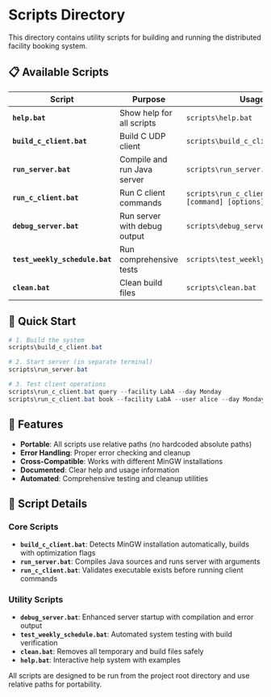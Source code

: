 # Scripts Directory

This directory contains utility scripts for building and running the distributed facility booking system.

## 📋 Available Scripts

| Script | Purpose | Usage |
|--------|---------|-------|
| **`help.bat`** | Show help for all scripts | `scripts\help.bat` |
| **`build_c_client.bat`** | Build C UDP client | `scripts\build_c_client.bat` |
| **`run_server.bat`** | Compile and run Java server | `scripts\run_server.bat [args]` |
| **`run_c_client.bat`** | Run C client commands | `scripts\run_c_client.bat [command] [options]` |
| **`debug_server.bat`** | Run server with debug output | `scripts\debug_server.bat` |
| **`test_weekly_schedule.bat`** | Run comprehensive tests | `scripts\test_weekly_schedule.bat` |
| **`clean.bat`** | Clean build files | `scripts\clean.bat` |

## 🚀 Quick Start

```powershell
# 1. Build the system
scripts\build_c_client.bat

# 2. Start server (in separate terminal)
scripts\run_server.bat

# 3. Test client operations
scripts\run_c_client.bat query --facility LabA --day Monday
scripts\run_c_client.bat book --facility LabA --user alice --day Monday --start-hour 9 --start-minute 0 --end-hour 10 --end-minute 30
```

## 🔧 Features

- **Portable**: All scripts use relative paths (no hardcoded absolute paths)
- **Error Handling**: Proper error checking and cleanup
- **Cross-Compatible**: Works with different MinGW installations
- **Documented**: Clear help and usage information
- **Automated**: Comprehensive testing and cleanup utilities

## 📁 Script Details

### Core Scripts
- **`build_c_client.bat`**: Detects MinGW installation automatically, builds with optimization flags
- **`run_server.bat`**: Compiles Java sources and runs server with arguments
- **`run_c_client.bat`**: Validates executable exists before running client commands

### Utility Scripts  
- **`debug_server.bat`**: Enhanced server startup with compilation and error output
- **`test_weekly_schedule.bat`**: Automated system testing with build verification
- **`clean.bat`**: Removes all temporary and build files safely
- **`help.bat`**: Interactive help system with examples

All scripts are designed to be run from the project root directory and use relative paths for portability.